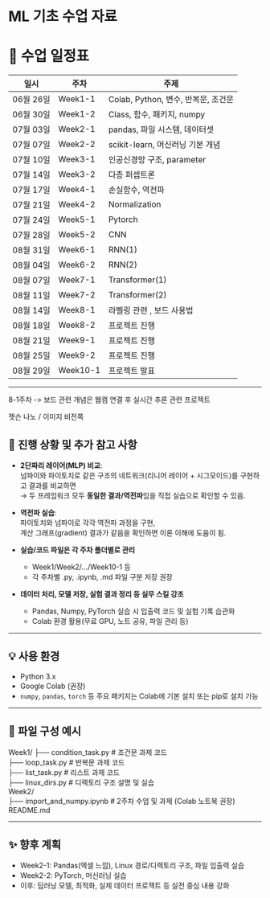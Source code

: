 # ML 기초 수업 자료

# 📅 수업 일정표

| 일시       | 주차     | 주제                                      |
|------------|----------|-------------------------------------------|
| 06월 26일  | Week1-1  | Colab, Python, 변수, 반복문, 조건문       |
| 06월 30일  | Week1-2  | Class, 함수, 패키지, numpy                |
| 07월 03일  | Week2-1  | pandas, 파일 시스템, 데이터셋             |
| 07월 07일  | Week2-2  | scikit-learn, 머신러닝 기본 개념          |
| 07월 10일  | Week3-1  | 인공신경망 구조, parameter               |
| 07월 14일  | Week3-2  | 다층 퍼셉트론                          |
| 07월 17일  | Week4-1  | 손실함수, 역전파                                          |
| 07월 21일  | Week4-2  | Normalization                                          |
| 07월 24일  | Week5-1  | Pytorch                                          |
| 07월 28일  | Week5-2  | CNN                                          |
| 08월 31일  | Week6-1  | RNN(1)                                          |
| 08월 04일  | Week6-2  | RNN(2)                                          |
| 08월 07일  | Week7-1  | Transformer(1)                                          |
| 08월 11일  | Week7-2  | Transformer(2)                                          |
| 08월 14일  | Week8-1  | 라벨링 관련 , 보드 사용법                            |
| 08월 18일  | Week8-2  | 프로젝트 진행                                      |
| 08월 21일  | Week9-1  | 프로젝트 진행                             |
| 08월 25일  | Week9-2  | 프로젝트 진행                             |
| 08월 29일  | Week10-1 | 프로젝트 발표                             |
---

8-1주차 -> 보드 관련 개념은 웹캠 연결 후 실시간 추론 관련 프로젝트

젯슨 나노 / 이미지 비전쪽





## 🔔 진행 상황 및 추가 참고 사항

- **2단짜리 레이어(MLP) 비교**:  
  넘파이와 파이토치로 같은 구조의 네트워크(리니어 레이어 + 시그모이드)를 구현하고 결과를 비교하면  
  → 두 프레임워크 모두 **동일한 결과/역전파**임을 직접 실습으로 확인할 수 있음.
- **역전파 실습**:  
  파이토치와 넘파이로 각각 역전파 과정을 구현,  
  계산 그래프(gradient) 결과가 같음을 확인하면 이론 이해에 도움이 됨.

- **실습/코드 파일은 각 주차 폴더별로 관리**  
  - Week1/Week2/.../Week10-1 등
  - 각 주차별 .py, .ipynb, .md 파일 구분 저장 권장

- **데이터 처리, 모델 저장, 실험 결과 정리 등 실무 스킬 강조**
  - Pandas, Numpy, PyTorch 실습 시 입출력 코드 및 실험 기록 습관화
  - Colab 환경 활용(무료 GPU, 노트 공유, 파일 관리 등)

---

## 💡 사용 환경
- Python 3.x
- Google Colab (권장)
- `numpy`, `pandas`, `torch` 등 주요 패키지는 Colab에 기본 설치 또는 pip로 설치 가능

---

## 📂 파일 구성 예시

Week1/
├── condition_task.py        # 조건문 과제 코드  
├── loop_task.py            # 반복문 과제 코드  
├── list_task.py            # 리스트 과제 코드  
├── linux_dirs.py           # 디렉토리 구조 설명 및 실습  
Week2/  
├── import_and_numpy.ipynb  # 2주차 수업 및 과제 (Colab 노트북 권장)  
README.md

---

## ✨ 향후 계획
- Week2-1: Pandas(엑셀 느낌), Linux 경로/디렉토리 구조, 파일 입출력 실습  
- Week2-2: PyTorch, 머신러닝 실습  
- 이후: 딥러닝 모델, 최적화, 실제 데이터 프로젝트 등 실전 중심 내용 강화
